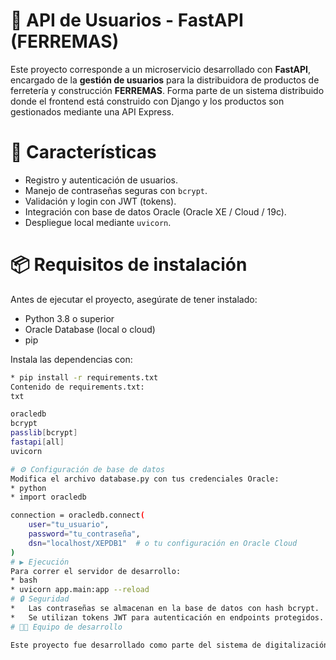 # 🚀 API de Usuarios - FastAPI (FERREMAS)
Este proyecto corresponde a un microservicio desarrollado con **FastAPI**, encargado de la **gestión de usuarios** para la distribuidora de productos de ferretería y construcción **FERREMAS**. Forma parte de un sistema distribuido donde el frontend está construido con Django y los productos son gestionados mediante una API Express.

# 🚀 Características

* Registro y autenticación de usuarios.
* Manejo de contraseñas seguras con `bcrypt`.
* Validación y login con JWT (tokens).
* Integración con base de datos Oracle (Oracle XE / Cloud / 19c).
* Despliegue local mediante `uvicorn`.

# 📦 Requisitos de instalación

Antes de ejecutar el proyecto, asegúrate de tener instalado:

* Python 3.8 o superior
* Oracle Database (local o cloud)
* pip

Instala las dependencias con:

```bash
* pip install -r requirements.txt
Contenido de requirements.txt:
txt

oracledb
bcrypt
passlib[bcrypt]
fastapi[all]
uvicorn

# ⚙️ Configuración de base de datos
Modifica el archivo database.py con tus credenciales Oracle:
* python
* import oracledb

connection = oracledb.connect(
    user="tu_usuario",
    password="tu_contraseña",
    dsn="localhost/XEPDB1"  # o tu configuración en Oracle Cloud
)
# ▶️ Ejecución
Para correr el servidor de desarrollo:
* bash
* uvicorn app.main:app --reload
# 🔒 Seguridad
* 	Las contraseñas se almacenan en la base de datos con hash bcrypt.
*	Se utilizan tokens JWT para autenticación en endpoints protegidos.
# 🧑‍💻 Equipo de desarrollo

Este proyecto fue desarrollado como parte del sistema de digitalización para FERREMAS, por el equipo de desarrollo web contratado para modernizar los procesos post-pandemia.
